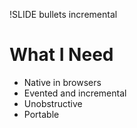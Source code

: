 !SLIDE bullets incremental

# What I Need

* Native in browsers
* Evented and incremental
* Unobstructive
* Portable
